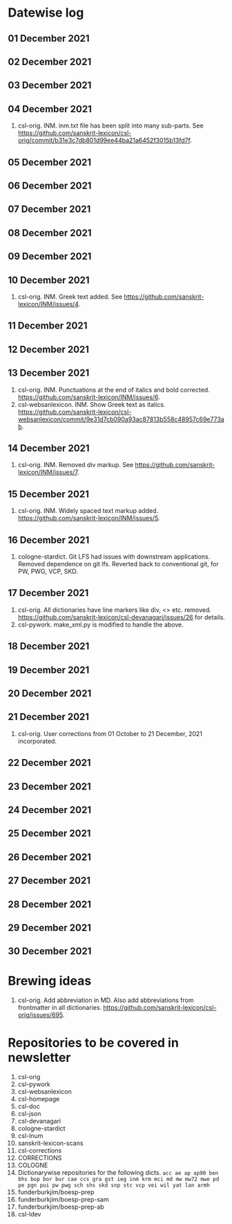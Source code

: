 # Datewise log

## 01 December 2021

## 02 December 2021

## 03 December 2021


## 04 December 2021

1. csl-orig. INM. inm.txt file has been split into many sub-parts. See https://github.com/sanskrit-lexicon/csl-orig/commit/b31e3c7db801d99ee44ba21a6452f3015b13fd7f.

## 05 December 2021


## 06 December 2021


## 07 December 2021

## 08 December 2021


## 09 December 2021


## 10 December 2021

1. csl-orig. INM. Greek text added. See https://github.com/sanskrit-lexicon/INM/issues/4. 

## 11 December 2021


## 12 December 2021

## 13 December 2021

1. csl-orig. INM. Punctuations at the end of italics and bold corrected. https://github.com/sanskrit-lexicon/INM/issues/6.
2. csl-websanlexicon. INM. Show Greek text as italics. https://github.com/sanskrit-lexicon/csl-websanlexicon/commit/9e31d7cb090a93ac87813b558c48957c69e773ab.

## 14 December 2021

1. csl-orig. INM. Removed div markup. See https://github.com/sanskrit-lexicon/INM/issues/7.

## 15 December 2021

1. csl-orig. INM. Widely spaced text markup added. https://github.com/sanskrit-lexicon/INM/issues/5.

## 16 December 2021

1. cologne-stardict. Git LFS had issues with downstream applications. Removed dependence on git lfs. Reverted back to conventional git, for PW, PWG, VCP, SKD. 

## 17 December 2021

1. csl-orig. All dictionaries have line markers like div, <> etc. removed. https://github.com/sanskrit-lexicon/csl-devanagari/issues/26 for details. 
2. csl-pywork. make_xml.py is modified to handle the above. 

## 18 December 2021


## 19 December 2021


## 20 December 2021


## 21 December 2021

1. csl-orig. User corrections from 01 October to 21 December, 2021 incorporated.

## 22 December 2021

## 23 December 2021


## 24 December 2021


## 25 December 2021


## 26 December 2021


## 27 December 2021


## 28 December 2021


## 29 December 2021

## 30 December 2021


# Brewing ideas

1. csl-orig. Add abbreviation in MD. Also add abbreviations from frontmatter in all dictionaries. https://github.com/sanskrit-lexicon/csl-orig/issues/695.


# Repositories to be covered in newsletter

1. csl-orig
2. csl-pywork
3. csl-websanlexicon
4. csl-homepage
5. csl-doc
6. csl-json
7. csl-devanagari
8. cologne-stardict
9. csl-lnum
10. sanskrit-lexicon-scans
11. csl-corrections
12. CORRECTIONS
13. COLOGNE
14. Dictionarywise repositories for the following dicts. 
`acc ae ap ap90 ben bhs bop bor bur cae ccs gra gst ieg inm krm mci md mw mw72 mwe pd pe pgn pui pw pwg sch shs skd snp stc vcp vei wil yat lan armh`
15. funderburkjim/boesp-prep
16. funderburkjim/boesp-prep-sam
17. funderburkjim/boesp-prep-ab
18. csl-ldev
